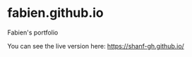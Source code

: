 # fabien.github.io
Fabien's portfolio

You can see the live version here:
https://shanf-gh.github.io/
